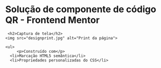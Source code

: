 <!DOCTYPE html>
<html lang="en">
<head>
    <meta charset="UTF-8">
<title>Frontend Mentor</title>

</head>

<body>
    <h1>Solução de componente de código QR - Frontend Mentor</h1>

     <h2>Captura de tela</h2>
    <img src="designprint.jpg" alt="Print da página">

    <ul>
         <p>Construído com</p>
      <li>Marcação HTML5 semântica</li>
      <li>Propriedades personalizadas do CSS</li>
  
   </ul>
</body>
</html>
